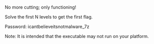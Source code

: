 No more cutting; only functioning!

Solve the first N levels to get the first flag.

Password: icantbelieveitsnotmalware_7z

Note: It is intended that the executable may not run on your platform.
